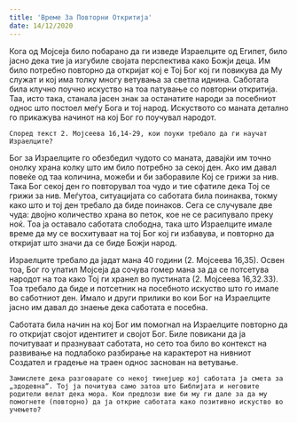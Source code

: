 ```yaml
---
title: 'Време За Повторни Откритија'
date: 14/12/2020
---
```


Кога од Мојсеја било побарано да ги изведе Израелците од Египет, било јасно дека тие ја изгубиле својата перспектива како Божји деца. Им било потребно повторно да откријат кој е Тој Бог кој ги повикува да Му служат и кој има толку многу ветувања за светла иднина. Саботата била клучно поучно искуство на тоа патување со повторни откритија. Таа, исто така, станала јасен знак за останатите народи за посебниот однос што постоел меѓу Бога и тој народ. Искуството со маната детално го прикажува начинот на кој Бог го поучувал народот.

`Според текст 2. Мојсеева 16,14-29, кои поуки требало да ги научат Израелците?`

Бог за Израелците го обезбедил чудото со маната, давајќи им точно онолку храна колку што им било потребно за секој ден. Ако им давал повеќе од таа количина, можеби и би заборавиле Кој се грижи за нив. Така Бог секој ден го повторувал тоа чудо и тие сфатиле дека Тој се грижи за нив. Меѓутоа, ситуацијата со саботата била поинаква, токму како што и тој ден требало да биде поинаков. Сега се случувале две чуда: двојно количество храна во петок, кое не се расипувало преку ноќ. Тоа ја оставало саботата слободна, така што Израелците имале време да му се восхитуваат на тој Бог кој ги избавува, и повторно да откријат што значи да се биде Божји народ.

Израелците требало да јадат мана 40 години (2. Мојсеева 16,35). Освен тоа, Бог го упатил Мојсеја да сочува гомер мана за да се потсетува народот на тоа како Тој ги хранел во пустината (2. Мојсеева 16,32.33). Тоа требало да биде и потсетник на посебното искуство што го имале во саботниот ден. Имало и други прилики во кои Бог на Израелците јасно им давал до знаење дека саботата е посебна.

Саботата била начин на кој Бог им помогнал на Израелците повторно да го откријат својот идентитет и својот Бог. Биле повикани да ја почитуваат и празнуваат саботата, но сето тоа било во контекст на развивање на подлабоко разбирање на карактерот на нивниот Создател и градeње на траен однос заснован на ветување.

`Замислете дека разговарате со некој тинејџер кој саботата ја смета за „здодевна“. Тој ја почитува само затоа што Библијата и неговите родители велат дека мора. Кои предлози вие би му ги дале за да му помогнете (повторно) да ја открие саботата како позитивно искуство во учењето?`